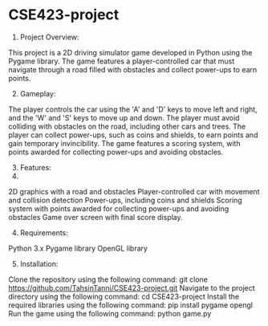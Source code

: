 # CSE423-project

1. Project Overview:

This project is a 2D driving simulator game developed in Python using the Pygame library. The game features a player-controlled car that must navigate through a road filled with obstacles and collect power-ups to earn points.

2. Gameplay:

The player controls the car using the 'A' and 'D' keys to move left and right, and the 'W' and 'S' keys to move up and down.
The player must avoid colliding with obstacles on the road, including other cars and trees.
The player can collect power-ups, such as coins and shields, to earn points and gain temporary invincibility.
The game features a scoring system, with points awarded for collecting power-ups and avoiding obstacles.

3. Features:
4. 
2D graphics with a road and obstacles
Player-controlled car with movement and collision detection
Power-ups, including coins and shields
Scoring system with points awarded for collecting power-ups and avoiding obstacles
Game over screen with final score display.

4. Requirements:
   
Python 3.x
Pygame library
OpenGL library

5. Installation:

Clone the repository using the following command: git clone https://github.com/TahsinTanni/CSE423-project.git
Navigate to the project directory using the following command: cd CSE423-project
Install the required libraries using the following command: pip install pygame opengl
Run the game using the following command: python game.py
